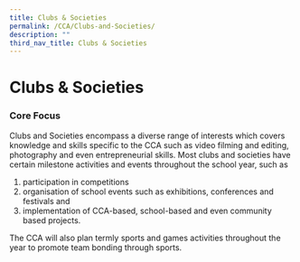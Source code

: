 ```yaml
---
title: Clubs & Societies
permalink: /CCA/Clubs-and-Societies/
description: ""
third_nav_title: Clubs & Societies
---
```

Clubs & Societies
=================

### Core Focus

Clubs and Societies encompass a diverse range of interests which covers knowledge and skills specific to the CCA such as video filming and editing, photography and even entrepreneurial skills. Most clubs and societies have certain milestone activities and events throughout the school year, such as

1.  participation in competitions
2.  organisation of school events such as exhibitions, conferences and festivals and
3.  implementation of CCA-based, school-based and even community based projects.

The CCA will also plan termly sports and games activities throughout the year to promote team bonding through sports.

